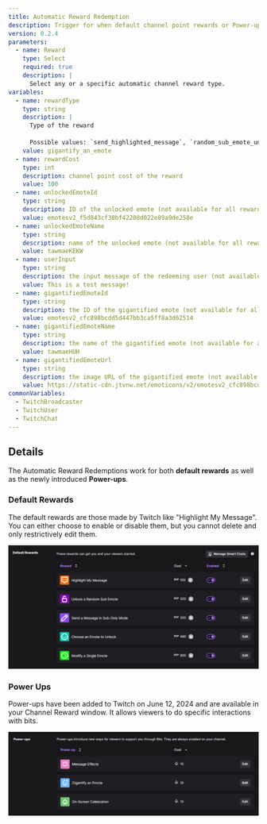 ```yaml
---
title: Automatic Reward Redemption
description: Trigger for when default channel point rewards or Power-ups have been used
version: 0.2.4
parameters:
  - name: Reward
    type: Select
    required: true
    description: |
      Select any or a specific automatic channel reward type.
variables:
  - name: rewardType
    type: string
    description: |
      Type of the reward
    
      Possible values: `send_highlighted_message`, `random_sub_emote_unlock`, `chosen_sub_emote_unlock`, `chosen_modified_sub_emote_unlock`, `single_message_bypass_sub_mode`, `message_effect`, `gigantify_an_emote`, `celebration`
    value: gigantify_an_emote
  - name: rewardCost
    type: int
    description: channel point cost of the reward
    value: 100
  - name: unlockedEmoteId
    type: string
    description: ID of the unlocked emote (not available for all reward types)
    value: emotesv2_f5d843cf38bf42208d022e89a9de258e
  - name: unlockedEmoteName
    type: string
    description: name of the unlocked emote (not available for all reward types)
    value: tawmaeKEKW
  - name: userInput
    type: string
    description: the input message of the redeeming user (not available for all reward types)
    value: This is a test message!
  - name: gigantifiedEmoteId
    type: string
    description: the ID of the gigantified emote (not available for all reward types)
    value: emotesv2_cfc898bcdd5d447bb3ca5ff8a3d62514
  - name: gigantifiedEmoteName
    type: string
    description: the name of the gigantified emote (not available for all reward types)
    value: tawmaeHUH
  - name: gigantifiedEmoteUrl
    type: string
    description: the image URL of the gigantified emote (not available for all reward types)
    value: https://static-cdn.jtvnw.net/emoticons/v2/emotesv2_cfc898bcdd5d447bb3ca5ff8a3d62514/default/dark/3.0
commonVariables:
  - TwitchBroadcaster
  - TwitchUser
  - TwitchChat
---
```


## Details
The Automatic Reward Redemptions work for both **default rewards** as well as the newly introduced **Power-ups**.

### Default Rewards
The default rewards are those made by Twitch like "Highlight My Message". You can either choose to enable or disable them, but you cannot delete and only restrictively edit them.

![Default Rewards](../assets/default_rewards.png)

### Power Ups
Power-ups have been added to Twitch on June 12, 2024 and are available in your Channel Reward window. It allows viewers to do specific interactions with bits.

![Default Rewards](../assets/power_ups.png)
